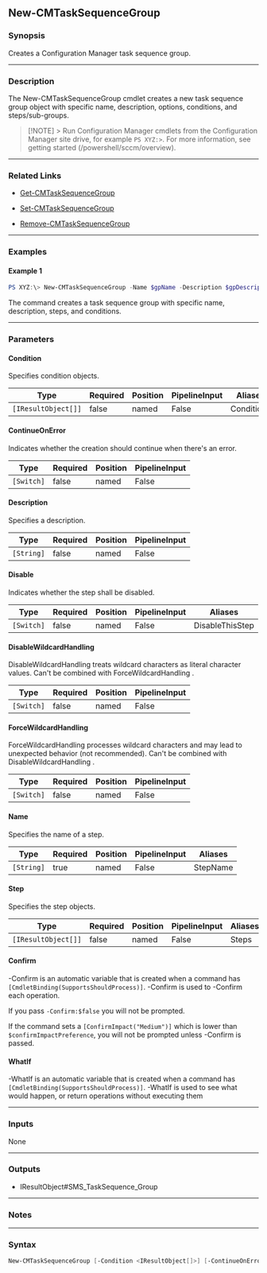 New-CMTaskSequenceGroup
-----------------------




### Synopsis
Creates a Configuration Manager task sequence group.



---


### Description

The New-CMTaskSequenceGroup cmdlet creates a new task sequence group object with specific name, description, options, conditions, and steps/sub-groups.



> [!NOTE] > Run Configuration Manager cmdlets from the Configuration Manager site drive, for example `PS XYZ:>`. For more information, see getting started (/powershell/sccm/overview).



---


### Related Links
* [Get-CMTaskSequenceGroup](Get-CMTaskSequenceGroup)



* [Set-CMTaskSequenceGroup](Set-CMTaskSequenceGroup)



* [Remove-CMTaskSequenceGroup](Remove-CMTaskSequenceGroup)





---


### Examples
#### Example 1
```PowerShell
PS XYZ:\> New-CMTaskSequenceGroup -Name $gpName -Description $gpDescription -ContinueOnError -Step ($st1, $st2) -Condition ($cd1, $cd2)
```
The command creates a task sequence group with specific name, description, steps, and conditions.


---


### Parameters
#### **Condition**

Specifies condition objects.






|Type               |Required|Position|PipelineInput|Aliases   |
|-------------------|--------|--------|-------------|----------|
|`[IResultObject[]]`|false   |named   |False        |Conditions|



#### **ContinueOnError**

Indicates whether the creation should continue when there's an error.






|Type      |Required|Position|PipelineInput|
|----------|--------|--------|-------------|
|`[Switch]`|false   |named   |False        |



#### **Description**

Specifies a description.






|Type      |Required|Position|PipelineInput|
|----------|--------|--------|-------------|
|`[String]`|false   |named   |False        |



#### **Disable**

Indicates whether the step shall be disabled.






|Type      |Required|Position|PipelineInput|Aliases        |
|----------|--------|--------|-------------|---------------|
|`[Switch]`|false   |named   |False        |DisableThisStep|



#### **DisableWildcardHandling**

DisableWildcardHandling treats wildcard characters as literal character values. Can't be combined with ForceWildcardHandling .






|Type      |Required|Position|PipelineInput|
|----------|--------|--------|-------------|
|`[Switch]`|false   |named   |False        |



#### **ForceWildcardHandling**

ForceWildcardHandling processes wildcard characters and may lead to unexpected behavior (not recommended). Can't be combined with DisableWildcardHandling .






|Type      |Required|Position|PipelineInput|
|----------|--------|--------|-------------|
|`[Switch]`|false   |named   |False        |



#### **Name**

Specifies the name of a step.






|Type      |Required|Position|PipelineInput|Aliases |
|----------|--------|--------|-------------|--------|
|`[String]`|true    |named   |False        |StepName|



#### **Step**

Specifies the step objects.






|Type               |Required|Position|PipelineInput|Aliases|
|-------------------|--------|--------|-------------|-------|
|`[IResultObject[]]`|false   |named   |False        |Steps  |



#### **Confirm**
-Confirm is an automatic variable that is created when a command has ```[CmdletBinding(SupportsShouldProcess)]```.
-Confirm is used to -Confirm each operation.

If you pass ```-Confirm:$false``` you will not be prompted.


If the command sets a ```[ConfirmImpact("Medium")]``` which is lower than ```$confirmImpactPreference```, you will not be prompted unless -Confirm is passed.

#### **WhatIf**
-WhatIf is an automatic variable that is created when a command has ```[CmdletBinding(SupportsShouldProcess)]```.
-WhatIf is used to see what would happen, or return operations without executing them


---


### Inputs
None





---


### Outputs
* IResultObject#SMS_TaskSequence_Group






---


### Notes




---


### Syntax
```PowerShell
New-CMTaskSequenceGroup [-Condition <IResultObject[]>] [-ContinueOnError] [-Description <String>] [-Disable] [-DisableWildcardHandling] [-ForceWildcardHandling] -Name <String> [-Step <IResultObject[]>] [-Confirm] [-WhatIf] [<CommonParameters>]
```

